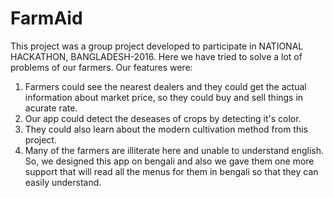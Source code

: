 # FarmAid
This project was a group project developed to participate in NATIONAL HACKATHON, BANGLADESH-2016. Here we have tried to solve a lot of problems of our farmers. Our features were:
1. Farmers could see the nearest dealers and they could get the actual information about market price, so they could buy and sell things in acurate rate.
2. Our app could detect the deseases of crops by detecting it's color.
3. They could also learn about the modern cultivation method from this project.
4. Many of the farmers are illiterate here and unable to understand english. So, we designed this app on bengali and also we gave them one more support that will read all the menus for them in bengali so that they can easily understand.
